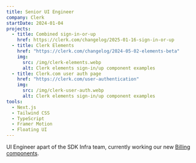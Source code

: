 ```yaml
---
title: Senior UI Engineer
company: Clerk
startDate: 2024-01-04
projects:
  - title: Combined sign-in-or-up
    href: https://clerk.com/changelog/2025-01-16-sign-in-or-up
  - title: Clerk Elements
    href: "https://clerk.com/changelog/2024-05-02-elements-beta"
    img:
      src: /img/clerk-elements.webp
      alt: Clerk elements sign-in/up component examples
  - title: Clerk.com user auth page
    href: "https://clerk.com/user-authentication"
    img:
      src: /img/clerk-user-auth.webp
      alt: Clerk elements sign-in/up component examples
tools:
  - Next.js
  - Tailwind CSS
  - TypeScript
  - Framer Motion
  - Floating UI
---
```


UI Engineer apart of the SDK Infra team, currently working our new [Billing components](https://x.com/ClerkDev/status/1899231055481385083).
